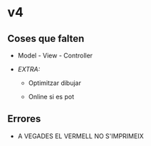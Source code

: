 # v4
## Coses que falten

- Model - View - Controller

- *EXTRA:* 

    - Optimitzar dibujar
    
    - Online si es pot

## Errores

- A VEGADES EL VERMELL NO S'IMPRIMEIX



